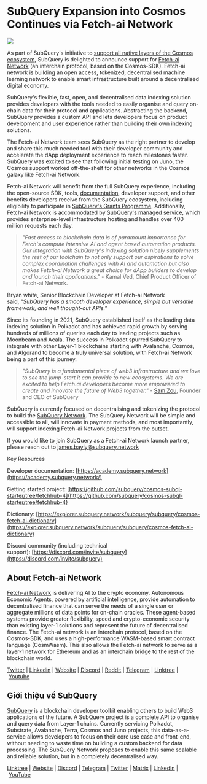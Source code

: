 # SubQuery Expansion into Cosmos Continues via Fetch-ai Network

![](https://miro.medium.com/max/1400/0*ODn0oc5qxG2YLo3C)

As part of SubQuery's initiative to [support all native layers of the Cosmos ecosystem](./20220609-juno-cosmos.md), SubQuery is delighted to announce support for [Fetch-ai Network](https://fetch-ai.network/) (an interchain protocol, based on the Cosmos-SDK). Fetch-ai network is building an open access, tokenized, decentralised machine learning network to enable smart infrastructure built around a decentralised digital economy.

SubQuery's flexible, fast, open, and decentralised data indexing solution provides developers with the tools needed to easily organise and query on-chain data for their protocol and applications. Abstracting the backend, SubQuery provides a custom API and lets developers focus on product development and user experience rather than building their own indexing solutions.

The Fetch-ai Network team sees SubQuery as the right partner to develop and share this much needed tool with their developer community and accelerate the dApp deployment experience to reach milestones faster. SubQuery was excited to see that following initial testing on Juno, the Cosmos support worked off-the-shelf for other networks in the Cosmos galaxy like Fetch-ai Network.

Fetch-ai Network will benefit from the full SubQuery experience, including the open-source SDK, tools, [documentation](https://academy.subquery.network/quickstart/quickstart_chains/cosmos.html), developer support, and other benefits developers receive from the SubQuery ecosystem, including eligibility to participate in [SubQuery's Grants Programme](https://subquery.network/grants). Additionally, Fetch-ai Network is accommodated by [SubQuery's managed service](https://managedservice.subquery.networks), which provides enterprise-level infrastructure hosting and handles over 400 million requests each day.

> *"Fast access to blockchain data is of paramount importance for Fetch's compute intensive AI and agent based automation products. Our integration with SubQuery's indexing solution nicely supplements the rest of our toolchain to not only support our aspirations to solve complex coordination challenges with AI and automation but also makes Fetch-ai Network a great choice for dApp builders to develop and launch their applications."* - Kamal Ved, Chief Product Officer of Fetch-ai Network.

Bryan white, Senior Blockchain Developer at Fetch-ai Network said, *"SubQuery has a smooth developer experience, simple but versatile framework, and well thought-out APIs."*

Since its founding in 2021, SubQuery established itself as the leading data indexing solution in Polkadot and has achieved rapid growth by serving hundreds of millions of queries each day to leading projects such as Moonbeam and Acala. The success in Polkadot spurred SubQuery to integrate with other Layer-1 blockchains starting with Avalanche, Cosmos, and Algorand to become a truly universal solution, with Fetch-ai Network being a part of this journey.

> *"SubQuery is a fundamental piece of web3 infrastructure and we love to see the jump-start it can provide to new ecosystems. We are excited to help Fetch.ai developers become more empowered to create and innovate the future of Web3 together."* - [Sam Zou](https://twitter.com/zoujialiu), Founder and CEO of SubQuery

SubQuery is currently focused on decentralising and tokenizing the protocol to build the [SubQuery Network](https://subquery.network/network). The SubQuery Network will be simple and accessible to all, will innovate in payment methods, and most importantly, will support indexing Fetch-ai Network projects from the outset.

If you would like to join SubQuery as a Fetch-ai Network launch partner, please reach out to james.bayly@subquery.network

Key Resources

Developer documentation: [https://academy.subquery.network](https://academy.subquery.network/)

Getting started project: [https://github.com/subquery/cosmos-subql-starter/tree/fetchhub-4](https://github.com/subquery/cosmos-subql-starter/tree/fetchhub-4)

Dictionary: [https://explorer.subquery.network/subquery/subquery/cosmos-fetch-ai-dictionary](https://explorer.subquery.network/subquery/subquery/cosmos-fetch-ai-dictionary)

Discord community (including technical support): [https://discord.com/invite/subquery](https://discord.com/invite/subquery)

## About Fetch-ai Network

[Fetch-ai Network](https://fetch-ai.network/) is delivering AI to the crypto economy. Autonomous Economic Agents, powered by artificial intelligence, provide automation to decentralised finance that can serve the needs of a single user or aggregate millions of data points for on-chain oracles. These agent-based systems provide greater flexibility, speed and crypto-economic security than existing layer-1 solutions and represent the future of decentralised finance. The Fetch-ai network is an interchain protocol, based on the Cosmos-SDK, and uses a high-performance WASM-based smart contract language (CosmWasm). This also allows the Fetch-ai network to serve as a layer-1 network for Ethereum and as an interchain bridge to the rest of the blockchain world.

[Twitter](https://twitter.com/Fetch_ai) | [Linkedin](https://www.linkedin.com/company/fetch-ai-network/) | [Website](https://fetch-ai.network/) | [Discord](https://discord.com/invite/yypdAsRPYm) | [Reddit](https://reddit.com/r/fetchai_community) | [Telegram](https://t.me/fetch_ai) | [Linktree](https://linktr.ee/FetchAi) | [Youtube](https://www.youtube.com/channel/UCrEQK_X2Vm1kCtftlRoodXA/videos?app=desktop)

## Giới thiệu về SubQuery

[SubQuery](https://subquery.network/) is a blockchain developer toolkit enabling others to build Web3 applications of the future. A SubQuery project is a complete API to organise and query data from Layer-1 chains. Currently servicing Polkadot, Substrate, Avalanche, Terra, Cosmos and Juno projects, this data-as-a-service allows developers to focus on their core use case and front-end, without needing to waste time on building a custom backend for data processing. The SubQuery Network proposes to enable this same scalable and reliable solution, but in a completely decentralised way.

​​[Linktree](https://linktr.ee/subquerynetwork) | [Website](https://subquery.network/) | [Discord](https://discord.com/invite/78zg8aBSMG) | [Telegram](https://t.me/subquerynetwork) | [Twitter](https://twitter.com/subquerynetwork) | [Matrix](https://matrix.to/#/#subquery:matrix.org) | [LinkedIn](https://www.linkedin.com/company/subquery) | [YouTube](https://www.youtube.com/channel/UCi1a6NUUjegcLHDFLr7CqLw)
